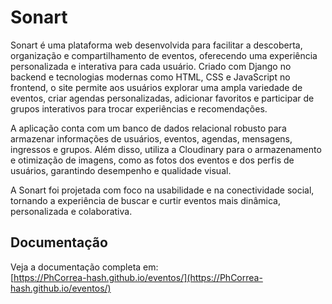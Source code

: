 # Sonart

Sonart é uma plataforma web desenvolvida para facilitar a descoberta, organização e compartilhamento de eventos, oferecendo uma experiência personalizada e interativa para cada usuário. Criado com Django no backend e tecnologias modernas como HTML, CSS e JavaScript no frontend, o site permite aos usuários explorar uma ampla variedade de eventos, criar agendas personalizadas, adicionar favoritos e participar de grupos interativos para trocar experiências e recomendações.

A aplicação conta com um banco de dados relacional robusto para armazenar informações de usuários, eventos, agendas, mensagens, ingressos e grupos. Além disso, utiliza a Cloudinary para o armazenamento e otimização de imagens, como as fotos dos eventos e dos perfis de usuários, garantindo desempenho e qualidade visual.

A Sonart foi projetada com foco na usabilidade e na conectividade social, tornando a experiência de buscar e curtir eventos mais dinâmica, personalizada e colaborativa.

## Documentação

Veja a documentação completa em:  
[https://PhCorrea-hash.github.io/eventos/](https://PhCorrea-hash.github.io/eventos/)

